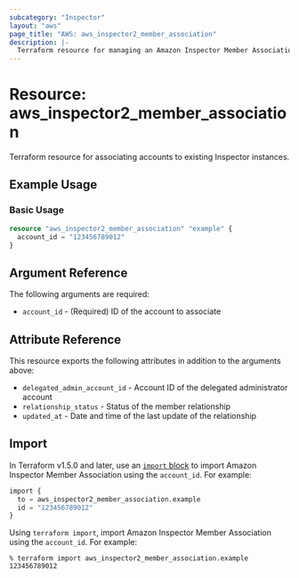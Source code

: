 ```yaml
---
subcategory: "Inspector"
layout: "aws"
page_title: "AWS: aws_inspector2_member_association"
description: |-
  Terraform resource for managing an Amazon Inspector Member Association.
---
```


# Resource: aws_inspector2_member_association

Terraform resource for associating accounts to existing Inspector instances.

## Example Usage

### Basic Usage

```terraform
resource "aws_inspector2_member_association" "example" {
  account_id = "123456789012"
}
```

## Argument Reference

The following arguments are required:

* `account_id` - (Required) ID of the account to associate

## Attribute Reference

This resource exports the following attributes in addition to the arguments above:

* `delegated_admin_account_id` - Account ID of the delegated administrator account
* `relationship_status` - Status of the member relationship
* `updated_at` - Date and time of the last update of the relationship

## Import

In Terraform v1.5.0 and later, use an [`import` block](https://developer.hashicorp.com/terraform/language/import) to import Amazon Inspector Member Association using the `account_id`. For example:

```terraform
import {
  to = aws_inspector2_member_association.example
  id = "123456789012"
}
```

Using `terraform import`, import Amazon Inspector Member Association using the `account_id`. For example:

```console
% terraform import aws_inspector2_member_association.example 123456789012
```
